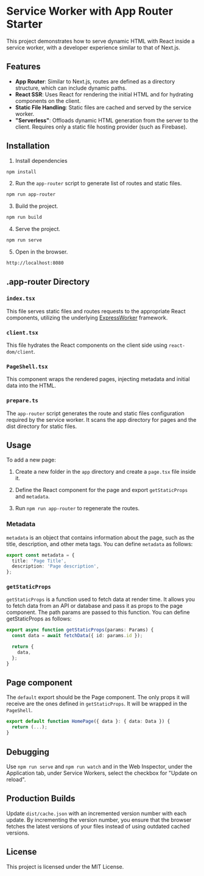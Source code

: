 # Service Worker with App Router Starter

This project demonstrates how to serve dynamic HTML with React inside a service
worker, with a developer experience similar to that of Next.js.

## Features

- **App Router**: Similar to Next.js, routes are defined as a directory
  structure, which can include dynamic paths.
- **React SSR**: Uses React for rendering the initial HTML and for hydrating
  components on the client.
- **Static File Handling**: Static files are cached and served by the service
  worker.
- **"Serverless"**: Offloads dynamic HTML generation from the server to the
  client. Requires only a static file hosting provider (such as Firebase).

## Installation

1. Install dependencies

```sh
npm install
```

2. Run the `app-router` script to generate list of routes and static files.

```sh
npm run app-router
```

3. Build the project.

```sh
npm run build
```

4. Serve the project.

```sh
npm run serve
```

5. Open in the browser.

```sh
http://localhost:8080
```

## .app-router Directory

### `index.tsx`

This file serves static files and routes requests to the appropriate React
components, utilizing the underlying
[ExpressWorker](https://www.github.com/michaelcpuckett/express-worker)
framework.

### `client.tsx`

This file hydrates the React components on the client side using
`react-dom/client`.

### `PageShell.tsx`

This component wraps the rendered pages, injecting metadata and initial data
into the HTML.

### `prepare.ts`

The `app-router` script generates the route and static files configuration
required by the service worker. It scans the app directory for pages and the
dist directory for static files.

## Usage

To add a new page:

1. Create a new folder in the `app` directory and create a `page.tsx` file
   inside it.

2. Define the React component for the page and export `getStaticProps` and
   `metadata`.

3. Run `npm run app-router` to regenerate the routes.

### Metadata

`metadata` is an object that contains information about the page, such as the
title, description, and other meta tags. You can define `metadata` as follows:

```ts
export const metadata = {
  title: 'Page Title',
  description: 'Page description',
};
```

### `getStaticProps`

`getStaticProps` is a function used to fetch data at render time. It allows you
to fetch data from an API or database and pass it as props to the page
component. The path params are passed to this function. You can define
getStaticProps as follows:

```ts
export async function getStaticProps(params: Params) {
  const data = await fetchData({ id: params.id });

  return {
    data,
  };
}
```

## Page component

The `default` export should be the Page component. The only props it will
receive are the ones defined in `getStaticProps`. It will be wrapped in the
`PageShell`.

```ts
export default function HomePage({ data }: { data: Data }) {
  return (...);
}
```

## Debugging

Use `npm run serve` and `npm run watch` and in the Web Inspector, under the
Application tab, under Service Workers, select the checkbox for "Update on
reload".

## Production Builds

Update `dist/cache.json` with an incremented version number with each update. By
incrementing the version number, you ensure that the browser fetches the latest
versions of your files instead of using outdated cached versions.

## License

This project is licensed under the MIT License.
